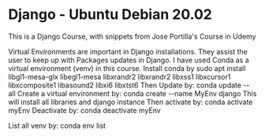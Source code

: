# Django - Ubuntu Debian 20.02
This is a Django Course, with snippets from Jose Portilla's Course in Udemy

Virtual Environments are important in Django installations. They assist the user to keep up with Packages updates in Django. I have used Conda as a virtual environment (venv) in this course.
Install conda by sudo apt install libgl1-mesa-glx libegl1-mesa libxrandr2 libxrandr2 libxss1 libxcursor1 libxcomposite1 libasound2 libxi6 libxtst6
Then Update by: conda update --all
Create a virtual environment by: conda create --name MyEnv django
This will install all libraries and django instance
Then activate by: conda activate myEnv
Deactivate by: conda deactivate myEnv

List all venv by: conda env list

